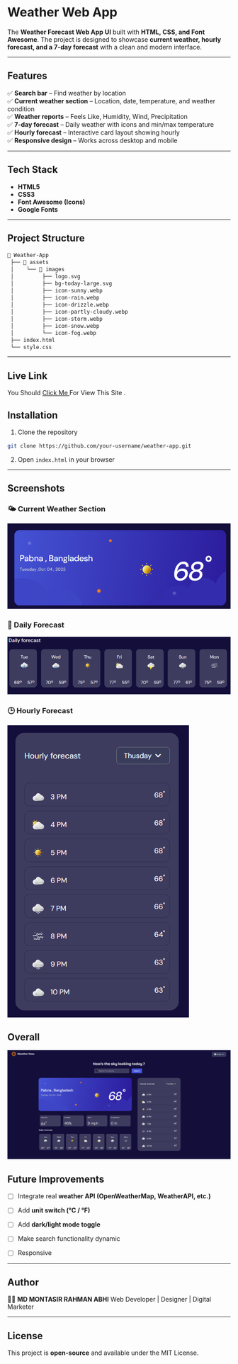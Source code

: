 # Weather Web App

The  **Weather Forecast Web App UI** built with **HTML, CSS, and Font Awesome**.
The project is designed to showcase **current weather, hourly forecast, and a 7-day forecast** with a clean and modern interface.

---

## Features

✅ **Search bar** – Find weather by location <br>
✅ **Current weather section** – Location, date, temperature, and weather condition <br>
✅ **Weather reports** – Feels Like, Humidity, Wind, Precipitation <br>
✅ **7-day forecast** – Daily weather with icons and min/max temperature <br>
✅ **Hourly forecast** – Interactive card layout showing hourly  <br>
✅ **Responsive design** – Works across desktop and mobile <br>

---

## Tech Stack

* **HTML5**
* **CSS3**
* **Font Awesome (Icons)**
* **Google Fonts**

---

## Project Structure

```
📂 Weather-App
 ├── 📂 assets
 │    └── 📂 images
 │         ├── logo.svg
 │         ├── bg-today-large.svg
 │         ├── icon-sunny.webp
 │         ├── icon-rain.webp
 │         ├── icon-drizzle.webp
 │         ├── icon-partly-cloudy.webp
 │         ├── icon-storm.webp
 │         ├── icon-snow.webp
 │         └── icon-fog.webp
 ├── index.html
 └── style.css
```

---
## Live Link 

You Should <a href ="https://montasirabhi.github.io/weather/" > Click Me </a> For View This Site . 
## Installation

1. Clone the repository

```bash
git clone https://github.com/your-username/weather-app.git
```

2. Open `index.html` in your browser

---

## Screenshots

### 🌤 Current Weather Section

<img src= "assets/images/current.png">

### 📅 Daily Forecast

<img src= "assets/images/daily.png">

### 🕒 Hourly Forecast

<img src= "assets/images/hourly.png">

## Overall 

<img src= "assets/images/overall.png">

## Future Improvements

* [ ] Integrate real **weather API (OpenWeatherMap, WeatherAPI, etc.)**
* [ ] Add **unit switch (°C / °F)**
* [ ] Add **dark/light mode toggle**
* [ ] Make search functionality dynamic
* [ ] Responsive


---

## Author

👨‍💻 **MD MONTASIR RAHMAN ABHI**
Web Developer | Designer | Digital Marketer

---

## License

This project is **open-source** and available under the MIT License.

